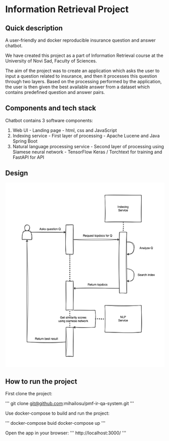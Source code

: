 # Information Retrieval Project
## Quick description
A user-friendly and docker reproducible insurance question and answer chatbot.

We have created this project as a part of Information Retrieval course at the University of Novi Sad, Faculty of Sciences.

The aim of the project was to create an application which asks the user to input a question related to insurance, and then it processes this
question through two layers. Based on the processing performed by the application, the user is then given the best available answer from a dataset 
which contains predefined question and answer pairs.

## Components and tech stack
Chatbot contains 3 software components:

1. Web UI - Landing page - html, css and JavaScript
2. Indexing service - First layer of processing - Apache Lucene and Java Spring Boot
3. Natural language processing service - Second layer of processing using Siamese neural network - TensorFlow Keras / Torchtext for training and FastAPI for API

## Design
![diagram](diagram.png)

## How to run the project
First clone the project:

'''
  git clone git@github.com:mihailosu/pmf-ir-qa-system.git
'''

Use docker-compose to build and run the project:

'''
  docker-compose buid
  docker-compose up
'''

Open the app in your browser:
'''
  http://localhost:3000/
'''
